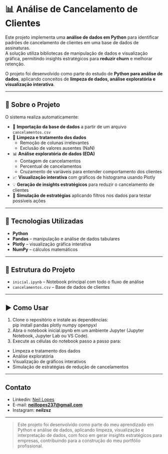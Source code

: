 # 📊 Análise de Cancelamento de Clientes

Este projeto implementa uma **análise de dados em Python** para identificar padrões de cancelamento de clientes em uma base de dados de assinaturas.  
A solução utiliza bibliotecas de manipulação de dados e visualização gráfica, permitindo insights estratégicos para **reduzir churn** e melhorar retenção.

O projeto foi desenvolvido como parte do estudo de **Python para análise de dados**, aplicando conceitos de **limpeza de dados, análise exploratória e visualização interativa**.

---

## 📌 Sobre o Projeto

O sistema realiza automaticamente:

- 📂 **Importação da base de dados** a partir de um arquivo `cancelamentos.csv`  
- 🧹 **Limpeza e tratamento dos dados**  
  - Remoção de colunas irrelevantes  
  - Exclusão de valores ausentes (NaN)  
- 📊 **Análise exploratória de dados (EDA)**  
  - Contagem de cancelamentos  
  - Percentual de cancelamentos  
  - Cruzamento de variáveis para entender comportamento dos clientes  
- 📈 **Visualização interativa** com gráficos de histograma usando Plotly  
- 💡 **Geração de insights estratégicos** para reduzir o cancelamento de clientes  
- 🔄 **Simulação de estratégias** aplicando filtros nos dados para testar possíveis ações

---

## 🚀 Tecnologias Utilizadas

- **Python**  
- **Pandas** – manipulação e análise de dados tabulares  
- **Plotly** – visualização gráfica interativa  
- **NumPy** – cálculos matemáticos  

---

## 📂 Estrutura do Projeto

- `inicial.ipynb` – Notebook principal com todo o fluxo de análise  
- `cancelamentos.csv` – Base de dados de clientes  

---

## ▶️ Como Usar

1. Clone o repositório e instale as dependências:  
   pip install pandas plotly numpy openpyxl
2. Abra o notebook inicial.ipynb em um ambiente Jupyter (Jupyter Notebook, Jupyter Lab ou VS Code).
3. Execute as células do notebook passo a passo para:
 - Limpeza e tratamento dos dados
 - Análise exploratória
 - Visualização de gráficos interativos
 - Simulação de estratégias de redução de cancelamentos

---

## Contato

- Linkedin: [Neil Lopes](https://www.linkedin.com/in/neil-lopes-4a33a5383)
- E-mail: **neillopes237@gmail.com**
- Instagram: **neilzsz**
---

> Este projeto foi desenvolvido como parte do meu aprendizado em Python e análise de dados, aplicando limpeza, visualização e interpretação de dados, com foco em gerar insights estratégicos para empresas, contribuindo para a construção do meu portfólio profissional.

